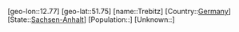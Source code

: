 ﻿---
location: [51.75,12.77]
type: City
tags:
- geo/City


SpocWebEntityId: 34955
isDeleted: false
confidential: public

---
[geo-lon::12.77]
[geo-lat::51.75]
[name::Trebitz]
[Country::[Germany](geo/Continent/Europe/Germany.md)]
[State::[Sachsen-Anhalt](geo/Continent/Europe/Germany/Sachsen-Anhalt.md)]
[Population::]
[Unknown::]

